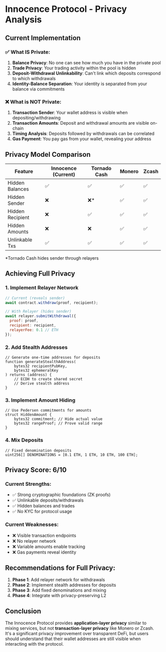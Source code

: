 # Innocence Protocol - Privacy Analysis

## Current Implementation

### ✅ What IS Private:
1. **Balance Privacy**: No one can see how much you have in the private pool
2. **Trade Privacy**: Your trading activity within the pool is hidden
3. **Deposit-Withdrawal Unlinkability**: Can't link which deposits correspond to which withdrawals
4. **Identity-Balance Separation**: Your identity is separated from your balance via commitments

### ❌ What is NOT Private:
1. **Transaction Sender**: Your wallet address is visible when depositing/withdrawing
2. **Transaction Amounts**: Deposit and withdrawal amounts are visible on-chain
3. **Timing Analysis**: Deposits followed by withdrawals can be correlated
4. **Gas Payment**: You pay gas from your wallet, revealing your address

## Privacy Model Comparison

| Feature | Innocence (Current) | Tornado Cash | Monero | Zcash |
|---------|-------------------|--------------|---------|--------|
| Hidden Balances | ✅ | ✅ | ✅ | ✅ |
| Hidden Sender | ❌ | ❌* | ✅ | ✅ |
| Hidden Recipient | ❌ | ✅ | ✅ | ✅ |
| Hidden Amounts | ❌ | ❌ | ✅ | ✅ |
| Unlinkable Txs | ✅ | ✅ | ✅ | ✅ |

*Tornado Cash hides sender through relayers

## Achieving Full Privacy

### 1. Implement Relayer Network
```javascript
// Current (reveals sender)
await contract.withdraw(proof, recipient);

// With Relayer (hides sender)
await relayer.submitWithdrawal({
  proof: proof,
  recipient: recipient,
  relayerFee: 0.1 // ETH
});
```

### 2. Add Stealth Addresses
```solidity
// Generate one-time addresses for deposits
function generateStealthAddress(
    bytes32 recipientPubKey,
    bytes32 ephemeralKey
) returns (address) {
    // ECDH to create shared secret
    // Derive stealth address
}
```

### 3. Implement Amount Hiding
```solidity
// Use Pedersen commitments for amounts
struct HiddenAmount {
    bytes32 commitment; // Hide actual value
    bytes32 rangeProof; // Prove valid range
}
```

### 4. Mix Deposits
```solidity
// Fixed denomination deposits
uint256[] DENOMINATIONS = [0.1 ETH, 1 ETH, 10 ETH, 100 ETH];
```

## Privacy Score: 6/10

### Current Strengths:
- ✅ Strong cryptographic foundations (ZK proofs)
- ✅ Unlinkable deposits/withdrawals
- ✅ Hidden balances and trades
- ✅ No KYC for protocol usage

### Current Weaknesses:
- ❌ Visible transaction endpoints
- ❌ No relayer network
- ❌ Variable amounts enable tracking
- ❌ Gas payments reveal identity

## Recommendations for Full Privacy:

1. **Phase 1**: Add relayer network for withdrawals
2. **Phase 2**: Implement stealth addresses for deposits
3. **Phase 3**: Add fixed denominations and mixing
4. **Phase 4**: Integrate with privacy-preserving L2

## Conclusion

The Innocence Protocol provides **application-layer privacy** similar to mixing services, but not **transaction-layer privacy** like Monero or Zcash. It's a significant privacy improvement over transparent DeFi, but users should understand that their wallet addresses are still visible when interacting with the protocol.